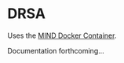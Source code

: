 # DRSA

Uses the [MIND Docker Container](https://github.com/Summer-MIND/mind-tools).

Documentation forthcoming...
